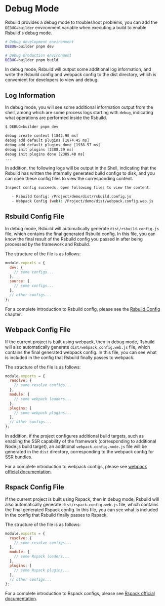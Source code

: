 # Debug Mode

Rsbuild provides a debug mode to troubleshoot problems, you can add the `DEBUG=builder` environment variable when executing a build to enable Rsbuild's debug mode.

```bash
# Debug development environment
DEBUG=builder pnpm dev

# Debug production environment
DEBUG=builder pnpm build
```

In debug mode, Rsbuild will output some additional log information, and write the Rsbuild config and webpack config to the dist directory, which is convenient for developers to view and debug.

## Log Information

In debug mode, you will see some additional information output from the shell, among which are some process logs starting with `debug`, indicating what operations are performed inside the Rsbuild.

```bash
$ DEBUG=builder pnpm dev

debug create context [1842.90 ms]
debug add default plugins [1874.45 ms]
debug add default plugins done [1938.57 ms]
debug init plugins [2388.29 ms]
debug init plugins done [2389.48 ms]
...
```

In addition, the following logs will be output in the Shell, indicating that the Rsbuild has written the internally generated build configs to disk, and you can open these config files to view the corresponding content.

```bash
Inspect config succeeds, open following files to view the content:

   - Rsbuild Config: /Project/demo/dist/rsbuild.config.js
   - Webpack Config (web): /Project/demo/dist/webpack.config.web.js
```

## Rsbuild Config File

In debug mode, Rsbuild will automatically generate `dist/rsbuild.config.js` file, which contains the final generated Rsbuild config. In this file, you can know the final result of the Rsbuild config you passed in after being processed by the framework and Rsbuild.

The structure of the file is as follows:

```js
module.exports = {
  dev: {
    // some configs...
  },
  source: {
    // some configs...
  },
  // other configs...
};
```

For a complete introduction to Rsbuild config, please see the [Rsbuild Config](/guide/basic/builder-config.html) chapter.

## Webpack Config File

If the current project is built using webpack, then in debug mode, Rsbuild will also automatically generate `dist/webpack.config.web.js` file, which contains the final generated webpack config. In this file, you can see what is included in the config that Rsbuild finally passes to webpack.

The structure of the file is as follows:

```js
module.exports = {
  resolve: {
    // some resolve configs...
  },
  module: {
    // some webpack loaders...
  },
  plugins: [
    // some webpack plugins...
  ],
  // other configs...
};
```

In addition, if the project configures additional build targets, such as enabling the SSR capability of the framework (corresponding to additional Node.js build target), an additional `webpack.config.node.js` file will be generated in the `dist` directory, corresponding to the webpack config for SSR bundles.

For a complete introduction to webpack configs, please see [webpack official documentation](https://webpack.js.org/concepts/config/).

## Rspack Config File

If the current project is built using Rspack, then in debug mode, Rsbuild will also automatically generate `dist/rspack.config.web.js` file, which contains the final generated Rspack config. In this file, you can see what is included in the config that Rsbuild finally passes to Rspack.

The structure of the file is as follows:

```js
module.exports = {
  resolve: {
    // some resolve configs...
  },
  module: {
    // some Rspack loaders...
  },
  plugins: [
    // some Rspack plugins...
  ],
  // other configs...
};
```

For a complete introduction to Rspack configs, please see [Rspack official documentation](https://rspack.dev/config/).
